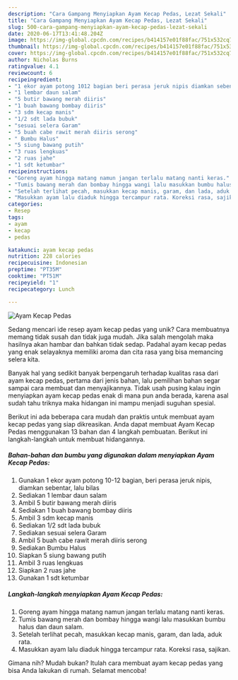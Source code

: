 ```yaml
---
description: "Cara Gampang Menyiapkan Ayam Kecap Pedas, Lezat Sekali"
title: "Cara Gampang Menyiapkan Ayam Kecap Pedas, Lezat Sekali"
slug: 500-cara-gampang-menyiapkan-ayam-kecap-pedas-lezat-sekali
date: 2020-06-17T13:41:48.204Z
image: https://img-global.cpcdn.com/recipes/b414157e01f88fac/751x532cq70/ayam-kecap-pedas-foto-resep-utama.jpg
thumbnail: https://img-global.cpcdn.com/recipes/b414157e01f88fac/751x532cq70/ayam-kecap-pedas-foto-resep-utama.jpg
cover: https://img-global.cpcdn.com/recipes/b414157e01f88fac/751x532cq70/ayam-kecap-pedas-foto-resep-utama.jpg
author: Nicholas Burns
ratingvalue: 4.1
reviewcount: 6
recipeingredient:
- "1 ekor ayam potong 1012 bagian beri perasa jeruk nipis diamkan sebentar lalu bilas"
- "1 lembar daun salam"
- "5 butir bawang merah diiris"
- "1 buah bawang bombay diiris"
- "3 sdm kecap manis"
- "1/2 sdt lada bubuk"
- "sesuai selera Garam"
- "5 buah cabe rawit merah diiris serong"
- " Bumbu Halus"
- "5 siung bawang putih"
- "3 ruas lengkuas"
- "2 ruas jahe"
- "1 sdt ketumbar"
recipeinstructions:
- "Goreng ayam hingga matang namun jangan terlalu matang nanti keras."
- "Tumis bawang merah dan bombay hingga wangi lalu masukkan bumbu halus dan daun salam."
- "Setelah terlihat pecah, masukkan kecap manis, garam, dan lada, aduk rata."
- "Masukkan ayam lalu diaduk hingga tercampur rata. Koreksi rasa, sajikan."
categories:
- Resep
tags:
- ayam
- kecap
- pedas

katakunci: ayam kecap pedas 
nutrition: 228 calories
recipecuisine: Indonesian
preptime: "PT35M"
cooktime: "PT51M"
recipeyield: "1"
recipecategory: Lunch

---
```



![Ayam Kecap Pedas](https://img-global.cpcdn.com/recipes/b414157e01f88fac/751x532cq70/ayam-kecap-pedas-foto-resep-utama.jpg)

Sedang mencari ide resep ayam kecap pedas yang unik? Cara membuatnya memang tidak susah dan tidak juga mudah. Jika salah mengolah maka hasilnya akan hambar dan bahkan tidak sedap. Padahal ayam kecap pedas yang enak selayaknya memiliki aroma dan cita rasa yang bisa memancing selera kita.



Banyak hal yang sedikit banyak berpengaruh terhadap kualitas rasa dari ayam kecap pedas, pertama dari jenis bahan, lalu pemilihan bahan segar sampai cara membuat dan menyajikannya. Tidak usah pusing kalau ingin menyiapkan ayam kecap pedas enak di mana pun anda berada, karena asal sudah tahu triknya maka hidangan ini mampu menjadi suguhan spesial.


Berikut ini ada beberapa cara mudah dan praktis untuk membuat ayam kecap pedas yang siap dikreasikan. Anda dapat membuat Ayam Kecap Pedas menggunakan 13 bahan dan 4 langkah pembuatan. Berikut ini langkah-langkah untuk membuat hidangannya.

<!--inarticleads1-->

##### Bahan-bahan dan bumbu yang digunakan dalam menyiapkan Ayam Kecap Pedas:

1. Gunakan 1 ekor ayam potong 10-12 bagian, beri perasa jeruk nipis, diamkan sebentar, lalu bilas
1. Sediakan 1 lembar daun salam
1. Ambil 5 butir bawang merah diiris
1. Sediakan 1 buah bawang bombay diiris
1. Ambil 3 sdm kecap manis
1. Sediakan 1/2 sdt lada bubuk
1. Sediakan sesuai selera Garam
1. Ambil 5 buah cabe rawit merah diiris serong
1. Sediakan  Bumbu Halus
1. Siapkan 5 siung bawang putih
1. Ambil 3 ruas lengkuas
1. Siapkan 2 ruas jahe
1. Gunakan 1 sdt ketumbar




<!--inarticleads2-->

##### Langkah-langkah menyiapkan Ayam Kecap Pedas:

1. Goreng ayam hingga matang namun jangan terlalu matang nanti keras.
1. Tumis bawang merah dan bombay hingga wangi lalu masukkan bumbu halus dan daun salam.
1. Setelah terlihat pecah, masukkan kecap manis, garam, dan lada, aduk rata.
1. Masukkan ayam lalu diaduk hingga tercampur rata. Koreksi rasa, sajikan.




Gimana nih? Mudah bukan? Itulah cara membuat ayam kecap pedas yang bisa Anda lakukan di rumah. Selamat mencoba!
